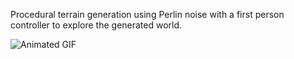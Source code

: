 Procedural terrain generation using Perlin noise with a first person controller to explore the generated world.

![Animated GIF](Gifs/proc-gen-short-demo.gif)
